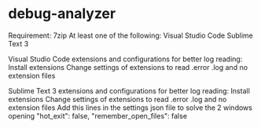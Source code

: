 # debug-analyzer

Requirement:
  7zip
  At least one of the following:
    Visual Studio Code
    Sublime Text 3

Visual Studio Code extensions and configurations for better log reading:
  Install extensions
  Change settings of extensions to read .error .log and no extension files
  
Sublime Text 3 extensions and configurations for better log reading:
  Install extensions
  Change settings of extensions to read .error .log and no extension files
  Add this lines in the settings json file to solve the 2 windows opening
    "hot_exit": false,
    "remember_open_files": false

